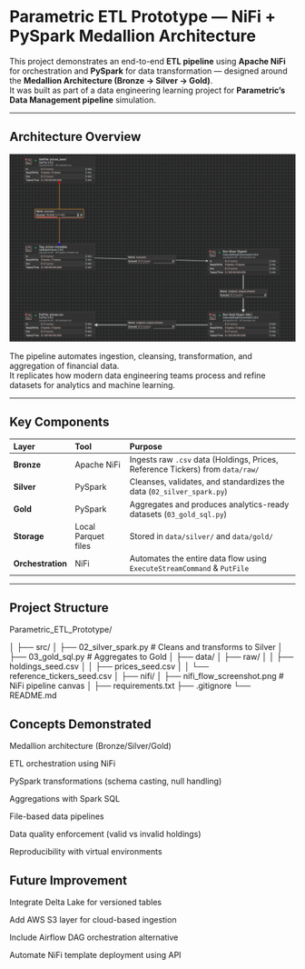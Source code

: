# Parametric ETL Prototype — NiFi + PySpark Medallion Architecture

This project demonstrates an end-to-end **ETL pipeline** using **Apache NiFi** for orchestration and **PySpark** for data transformation — designed around the **Medallion Architecture (Bronze → Silver → Gold)**.  
It was built as part of a data engineering learning project for **Parametric’s Data Management pipeline** simulation.

---

## Architecture Overview

<p align="center">
  <img src="https://github.com/rishirajkuleri/Parametric_ETL_Prototype/blob/main/nifi/nifi_flow_screenshot.png.png" alt="NiFi Flow" width="850">
</p>

The pipeline automates ingestion, cleansing, transformation, and aggregation of financial data.  
It replicates how modern data engineering teams process and refine datasets for analytics and machine learning.

---

## Key Components

| Layer | Tool | Purpose |
|:------|:-----|:--------|
| **Bronze** | Apache NiFi | Ingests raw `.csv` data (Holdings, Prices, Reference Tickers) from `data/raw/` |
| **Silver** | PySpark | Cleanses, validates, and standardizes the data (`02_silver_spark.py`) |
| **Gold** | PySpark | Aggregates and produces analytics-ready datasets (`03_gold_sql.py`) |
| **Storage** | Local Parquet files | Stored in `data/silver/` and `data/gold/` |
| **Orchestration** | NiFi | Automates the entire data flow using `ExecuteStreamCommand` & `PutFile` |

---

##  Project Structure
Parametric_ETL_Prototype/

│
├── src/
│ ├── 02_silver_spark.py # Cleans and transforms to Silver
│ ├── 03_gold_sql.py # Aggregates to Gold
│
├── data/
│ ├── raw/
│ │ ├── holdings_seed.csv
│ │ ├── prices_seed.csv
│ │ └── reference_tickers_seed.csv
│
├── nifi/
│ ├── nifi_flow_screenshot.png # NiFi pipeline canvas
│
├── requirements.txt
├── .gitignore
└── README.md

## Concepts Demonstrated

Medallion architecture (Bronze/Silver/Gold)

ETL orchestration using NiFi

PySpark transformations (schema casting, null handling)

Aggregations with Spark SQL

File-based data pipelines

Data quality enforcement (valid vs invalid holdings)

Reproducibility with virtual environments

## Future Improvement

Integrate Delta Lake for versioned tables

Add AWS S3 layer for cloud-based ingestion

Include Airflow DAG orchestration alternative

Automate NiFi template deployment using API
